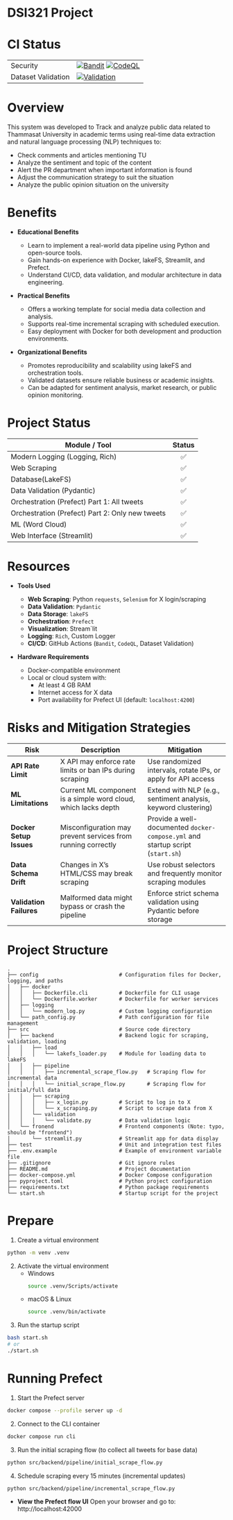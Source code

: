 # DSI321 Project
# CI Status
|  | |
| - | :- |
| Security | [![Bandit](https://github.com/Thanaraklee/dsi321_2025/actions/workflows/bandit.yml/badge.svg?branch=main)](https://github.com/Thanaraklee/dsi321_2025/actions/workflows/bandit.yml) [![CodeQL](https://github.com/Thanaraklee/dsi321_2025/actions/workflows/github-code-scanning/codeql/badge.svg)](https://github.com/Thanaraklee/dsi321_2025/actions/workflows/github-code-scanning/codeql) |
| Dataset Validation | [![Validation](https://github.com/Thanaraklee/dsi321_2025/actions/workflows/validation.yml/badge.svg)](https://github.com/Thanaraklee/dsi321_2025/actions/workflows/validation.yml) |

# Overview
This system was developed to Track and analyze public data related to Thammasat University in academic terms using real-time data extraction and natural language processing (NLP) techniques to:
- Check comments and articles mentioning TU
- Analyze the sentiment and topic of the content
- Alert the PR department when important information is found
- Adjust the communication strategy to suit the situation
- Analyze the public opinion situation on the university

# Benefits
- **Educational Benefits**
    - Learn to implement a real-world data pipeline using Python and open-source tools.
    - Gain hands-on experience with Docker, lakeFS, Streamlit, and Prefect.
    - Understand CI/CD, data validation, and modular architecture in data engineering.

- **Practical Benefits**
    - Offers a working template for social media data collection and analysis.
    - Supports real-time incremental scraping with scheduled execution.
    - Easy deployment with Docker for both development and production environments.

- **Organizational Benefits**
    - Promotes reproducibility and scalability using lakeFS and orchestration tools.
    - Validated datasets ensure reliable business or academic insights.
    - Can be adapted for sentiment analysis, market research, or public opinion monitoring.

# Project Status
| Module / Tool | Status |
| - | :-: |
| Modern Logging (Logging, Rich) | ✅ |
| Web Scraping |✅|
| Database(LakeFS) | ✅ |
| Data Validation (Pydantic) | ✅ |
| Orchestration (Prefect) Part 1: All tweets|✅|
| Orchestration (Prefect) Part 2: Only new tweets|✅|
| ML (Word Cloud)|✅|
| Web Interface (Streamlit) |✅|

# Resources
- **Tools Used**
    - **Web Scraping**: Python `requests`, `Selenium` for X login/scraping
    - **Data Validation**: `Pydantic`
    - **Data Storage**: `lakeFS`
    - **Orchestration**: `Prefect`
    - **Visualization**: Stream`lit
    - **Logging**: `Rich`, Custom Logger
    - **CI/CD**: GitHub Actions (`Bandit`, `CodeQL`, Dataset Validation)

- **Hardware Requirements**
    - Docker-compatible environment
    - Local or cloud system with:
        - At least 4 GB RAM
        - Internet access for X data
        - Port availability for Prefect UI (default: `localhost:4200`)

# Risks and Mitigation Strategies
|**Risk**|**Description**|**Mitigation**|
|-|-|-|
|**API Rate Limit**| X API may enforce rate limits or ban IPs during scraping| Use randomized intervals, rotate IPs, or apply for API access|
|**ML Limitations**| Current ML component is a simple word cloud, which lacks depth | Extend with NLP (e.g., sentiment analysis, keyword clustering)|
|**Docker Setup Issues**| Misconfiguration may prevent services from running correctly   | Provide a well-documented `docker-compose.yml` and startup script (`start.sh`) |
|**Data Schema Drift**| Changes in X’s HTML/CSS may break scraping| Use robust selectors and frequently monitor scraping modules|
|**Validation Failures**| Malformed data might bypass or crash the pipeline| Enforce strict schema validation using Pydantic before storage|


# Project Structure
```
.
├── config                          # Configuration files for Docker, logging, and paths
│   ├── docker                        
│   │   ├── Dockerfile.cli          # Dockerfile for CLI usage
│   │   └── Dockerfile.worker       # Dockerfile for worker services
│   ├── logging
│   │   └── modern_log.py           # Custom logging configuration
│   └── path_config.py              # Path configuration for file management
├── src                             # Source code directory
│   ├── backend                     # Backend logic for scraping, validation, loading
│   │   ├── load
│   │   │   └── lakefs_loader.py    # Module for loading data to lakeFS
│   │   ├── pipeline
│   │   │   ├── incremental_scrape_flow.py   # Scraping flow for incremental data
│   │   │   └── initial_scrape_flow.py       # Scraping flow for initial/full data
│   │   ├── scraping
│   │   │   ├── x_login.py          # Script to log in to X 
│   │   │   └── x_scraping.py       # Script to scrape data from X
│   │   └── validation
│   │   │   └── validate.py         # Data validation logic
│   └── fronend                     # Frontend components (Note: typo, should be "frontend")
│       └── streamlit.py            # Streamlit app for data display
├── test                            # Unit and integration test files
├── .env.example                    # Example of environment variable file
├── .gitignore                      # Git ignore rules
├── README.md                       # Project documentation
├── docker-compose.yml              # Docker Compose configuration
├── pyproject.toml                  # Python project configuration
├── requirements.txt                # Python package requirements
└── start.sh                        # Startup script for the project
```



# Prepare
1. Create a virtual environment
```bash
python -m venv .venv
```
2. Activate the virtual environment
    - Windows
        ```bash
        source .venv/Scripts/activate
        ```
    - macOS & Linux
        ```bash
        source .venv/bin/activate
        ```
3. Run the startup script
```bash
bash start.sh
# or
./start.sh
```

# Running Prefect
1. Start the Prefect server
```bash
docker compose --profile server up -d
```
2. Connect to the CLI container
```bash
docker compose run cli
```
3. Run the initial scraping flow (to collect all tweets for base data)
```bash
python src/backend/pipeline/initial_scrape_flow.py
```
4. Schedule scraping every 15 minutes (incremental updates)
```bash
python src/backend/pipeline/incremental_scrape_flow.py
```
- **View the Prefect flow UI**
Open your browser and go to: http://localhost:42000 
